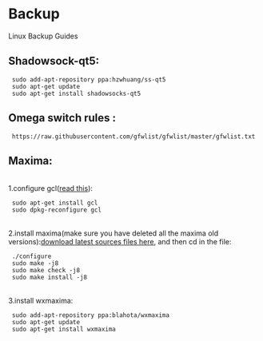# Backup
Linux Backup Guides
## Shadowsock-qt5:

     sudo add-apt-repository ppa:hzwhuang/ss-qt5
     sudo apt-get update
     sudo apt-get install shadowsocks-qt5

## Omega switch rules :

     https://raw.githubusercontent.com/gfwlist/gfwlist/master/gfwlist.txt

## Maxima:
</br>1.configure gcl([read this](https://sourceforge.net/p/wxmaxima/discussion/435775/thread/75627a0b/)): 

     sudo apt-get install gcl
     sudo dpkg-reconfigure gcl
    
</br>2.install maxima(make sure you have deleted all the maxima old versions):[download latest sources files here](https://sourceforge.net/projects/maxima/files/), and then cd in the file:

     ./configure
     sudo make -j8
     sudo make check -j8
     sudo make install -j8
     
 </br>3.install wxmaxima:
 
     sudo add-apt-repository ppa:blahota/wxmaxima
     sudo apt-get update
     sudo apt-get install wxmaxima
     
